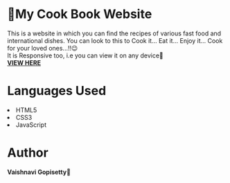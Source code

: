 # 📍My Cook Book Website

This is a website in which you can find the recipes of various fast food and international dishes.
You can look to this to
Cook it...
Eat it...
Enjoy it...
Cook for your loved ones...!!😉
<br>It is Responsive too, i.e you can view it on any device📱<br>
<b><a href=" https://vaishnavi2180.github.io/My-Cook-Book/">VIEW HERE</a></b>


<h1>Languages Used</h1>
<li>HTML5</li>
<li>CSS3</li>
<li>JavaScript</li>



<h1>Author</h1>
 <b>Vaishnavi Gopisetty🙎</b></a>
  

